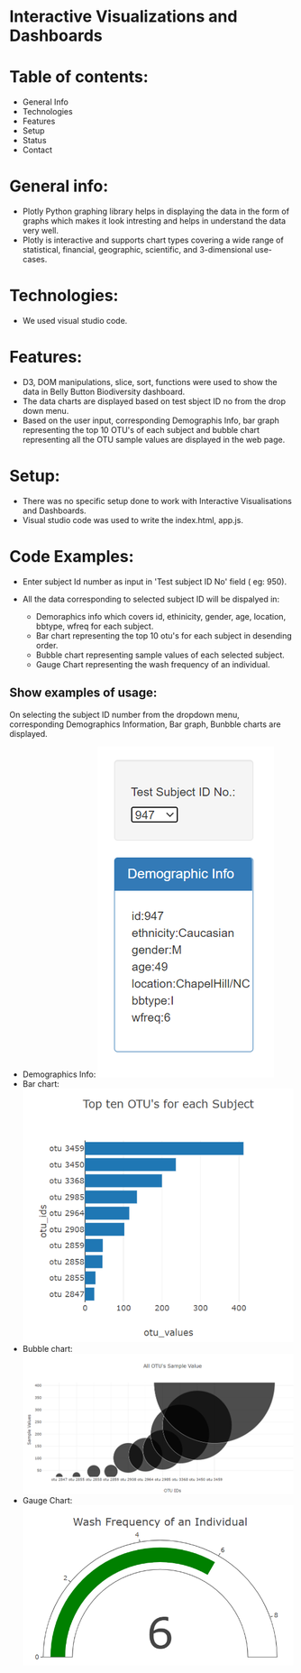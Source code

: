 # Interactive Visualizations and Dashboards

# Table of contents:
*	General Info
*	Technologies
*	Features
*	Setup
*	Status
*	Contact

# General info:
*	Plotly Python graphing library helps in displaying the data in the form of graphs which makes it look intresting and helps in understand the data very well. 
*	Plotly is interactive and supports chart types covering a wide range of statistical, financial, geographic, scientific, and 3-dimensional use-cases.

# Technologies:
*	We used visual studio code.

# Features:
*	D3, DOM manipulations, slice, sort, functions were used to show the data in Belly Button Biodiversity dashboard.
*	The data charts are displayed based on test sbject ID no from the drop down menu.
*	Based on the user input, corresponding Demographis Info, bar graph representing the top 10 OTU's of each subject and bubble chart representing all the OTU sample values are displayed in the web page. 

# Setup:
*	There was no specific setup done to work with Interactive Visualisations and Dashboards.
*	Visual studio code was used to write the index.html, app.js.

# Code Examples:
* Enter subject Id number as input in 'Test subject ID No' field ( eg: 950).

* All the data corresponding to selected subject ID will be dispalyed in:
    * Demoraphics info which covers id, ethinicity, gender, age, location, bbtype, wfreq for each subject.
    * Bar chart representing the top 10 otu's for each subject in desending order. 
    * Bubble chart representing sample values of each selected subject. 
    * Gauge Chart representing the wash frequency of an individual.  

## Show examples of usage:
On selecting the subject ID number from the dropdown menu, corresponding Demographics Information, Bar graph, Bunbble charts are displayed.

 * Demographics Info:
 ![Selected Subject Id](./screenshots/demographics_info.png)
 * Bar chart:
 ![Bar chart of Selected Subject Id](./screenshots/bar_chart.png)
 * Bubble chart:
 ![Bubble chart of Selected Subject Id](./screenshots/bubble_chart.png)
 * Gauge Chart:
 ![Gauge chart of Selected Subject Id](./screenshots/gauge_chart.png)






